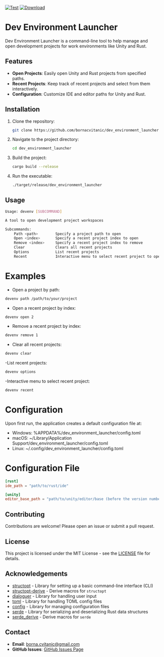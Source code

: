 [![Test](https://github.com/bornacvitanic/dev_environment_launcher/actions/workflows/rust.yml/badge.svg)](https://github.com/bornacvitanic/dev_environment_launcher/actions/workflows/rust.yml) [![Download](https://img.shields.io/badge/download-releases-blue.svg)](https://github.com/bornacvitanic/dev_environment_launcher/releases)

# Dev Environment Launcher

Dev Environment Launcher is a command-line tool to help manage and open development projects for  work environments like Unity and Rust.

## Features
- **Open Projects**: Easily open Unity and Rust projects from specified paths.
- **Recent Projects**: Keep track of recent projects and select from them interactively.
- **Configuration**: Customize IDE and editor paths for Unity and Rust.

## Installation
1. Clone the repository:
    ```sh
    git clone https://github.com/bornacvitanic/dev_environment_launcher.git
    ```
2. Navigate to the project directory:
    ```sh
    cd dev_environment_launcher
    ```
3. Build the project:
    ```sh
    cargo build --release
    ```
4. Run the executable:
    ```sh
    ./target/release/dev_environment_launcher
    ```

## Usage
```sh
Usage: devenv [SUBCOMMAND]

A tool to open development project workspaces

Subcommands:
    Path <path>        Specify a project path to open
    Open <index>       Specify a recent project index to open
    Remove <index>     Specify a recent project index to remove
    Clear              Clears all recent projects
    Options            List recent projects
    Recent             Interactive menu to select recent project to open
```

# Examples
- Open a project by path:
```sh
devenv path /path/to/your/project
```
- Open a recent project by index:
```sh
devenv open 2
```
- Remove a recent project by index:
```sh
devenv remove 1
```
- Clear all recent projects:
```sh
devenv clear
```
-List recent projects:
```sh
devenv options
```
-Interactive menu to select recent project:
```sh
devenv recent
```
# Configuration
Upon first run, the application creates a default configuration file at:

- Windows: %APPDATA%/dev_environment_launcher/config.toml
- macOS: ~/Library/Application Support/dev_environment_launcher/config.toml
- Linux: ~/.config/dev_environment_launcher/config.toml
# Configuration File

```toml
[rust]
ide_path = "path/to/rust/ide"

[unity]
editor_base_path = "path/to/unity/editor/base (before the version number folder)" 
```

## Contributing

Contributions are welcome! Please open an issue or submit a pull request.

## License

This project is licensed under the MIT License - see the [LICENSE](LICENSE.md) file for details.

## Acknowledgements

- [structopt](https://docs.rs/structopt/0.3) - Library for setting up a basic command-line interface (CLI)
- [structopt-derive](https://docs.rs/structopt-derive/0.4) - Derive macros for `structopt`
- [dialoguer](https://docs.rs/dialoguer/0.11.0) - Library for handling user input
- [toml](https://docs.rs/toml/0.8.15) - Library for handling TOML config files
- [config](https://docs.rs/config/0.14.0) - Library for managing configuration files
- [serde](https://docs.rs/serde/1.0) - Library for serializing and deserializing Rust data structures
- [serde_derive](https://docs.rs/serde_derive/1.0) - Derive macros for `serde`

## Contact

- **Email**: [borna.cvitanic@gmail.com](mailto:borna.cvitanic@gmail.com)
- **GitHub Issues**: [GitHub Issues Page](https://github.com/bornacvitanic/dev_environment_launcher/issues)